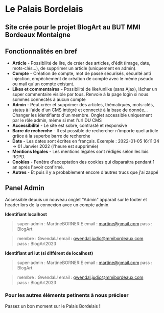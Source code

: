 # Le Palais Bordelais

## Site crée pour le projet BlogArt au BUT MMI Bordeaux Montaigne

## Fonctionnalités en bref

- **Article** - Possibilité de lire, de créer des articles, d'édit (image, date, mots-clés...), de supprimer un article (uniquement en admin). 
- **Compte** - Création de compte, mot de passé sécurisés, sécurité anti injection, empêchement de création de compte avec le même pseudo ou mail qu'un compte existant.
- **Likes et commentaires** - Possibilité de like/unlike (sans Ajax), lâcher un super commentaire visible par tous. Renvoie à la page login si nous sommes connectés à aucun compte
- **Admin** - Peut créer et supprimer des articles, thématiques, mots-clés, status à l'aide d'un CMS intégré et connecté à la base de donnée... Changer les identifiants d'un membre. Onglet accessible uniquement par le rôle admin, même si met l'url DU CMS
- **Accessibilité** - Le site est sobre, contrasté et responsive
- **Barre de recherche** - Il est possible de rechercher n'importe quel article grâce à la superbe barre de recherche
- **Date** - Les dates sont écrites en français. Exemple : 2022-01-05 16:11:34 -> 01 Janvier 2022 (l'heure est supprimée)
- **Mentions légales** - Les mentions légales sont rédigés selon les lois RGPD.
- **Cookies** - Fenêtre d'acceptation des cookies qui disparaitra pendant 1 an après l'avoir confirmé.
- **Autres** - Et puis il y a probablement encore d'autres trucs que j'ai zappé


## Panel Admin

Accessible depuis un nouveau onglet "Admin" apparait sur le footer et header lors de la connexion avec un compte admin. 

**Identifiant localhost**

> super-admin : MartineBORNERIE
> email : martine@gmail.com
> pass : BlogArt

> membre : GwendalJ
> email : gwendal.judic@mmibordeaux.com  
> pass : BlogArt2023

**Identifiant url iut (si différent de localhost)**

> super-admin : MartineBORNERIE
> email : martine@gmail.com
> pass : BlogArt

> membre : GwendalJ
> email : gwendal.judic@mmibordeaux.com  
> pass : BlogArt2023


### Pour les autres éléments petinents à nous préciser

Passez un bon moment sur le Palais Bordelais !






